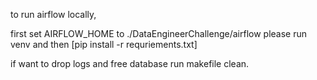 to run airflow locally,

first set AIRFLOW_HOME to ./DataEngineerChallenge/airflow
please run venv and then [pip install -r requriements.txt]

if want to drop logs and free database
run makefile clean.


